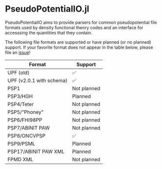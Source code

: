 # PseudoPotentialIO.jl

PseudoPotentialIO aims to provide parsers for common pseudopotential file formats used by density functional theory codes and an interface for accesssing the quantities that they contain.

The following file formats are supported or have planned (or no planned) support.
If your favorite format does not appear in the table below, please file an [issue](https://github.com/azadoks/PseudoPotentialIO.jl/issues)!

| Format                   | Support     |
|--------------------------|-------------|
| UPF (old)                | ✅          |
| UPF (v2.0.1 with schema) | ✅          |
| PSP1                     | Not planned |
| PSP3/HGH                 | Planned     |
| PSP4/Teter               | Not planned |
| PSP5/"Phoney"            | Not planned |
| PSP6/FHI98PP             | Not planned |
| PSP7/ABINIT PAW          | Not planned |
| PSP8/ONCVPSP             | ✅          |
| PSP9/PSML                | Planned     |
| PSP17/ABINIT PAW XML     | Planned     |
| FPMD XML                 | Not planned |
